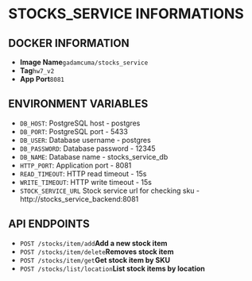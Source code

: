 # STOCKS_SERVICE INFORMATIONS

## DOCKER INFORMATION
- **Image Name**```gadamcuma/stocks_service```
- **Tag**```hw7_v2```
- **App Port**```8081```

## ENVIRONMENT VARIABLES
- `DB_HOST`: PostgreSQL host - postgres
- `DB_PORT`: PostgreSQL port - 5433
- `DB_USER`: Database username - postgres
- `DB_PASSWORD`: Database password - 12345
- `DB_NAME`: Database name - stocks_service_db
- `HTTP_PORT`: Application port - 8081
- `READ_TIMEOUT`: HTTP read timeout - 15s
- `WRITE_TIMEOUT`: HTTP write timeout - 15s
- `STOCK_SERVICE_URL` Stock service url for checking sku - http://stocks_service_backend:8081 

## API ENDPOINTS
- `POST /stocks/item/add`**Add a new stock item**
- `POST /stocks/item/delete`**Removes stock item**
- `POST /stocks/item/get`**Get stock item by SKU**
- `POST /stocks/list/location`**List stock items by location**